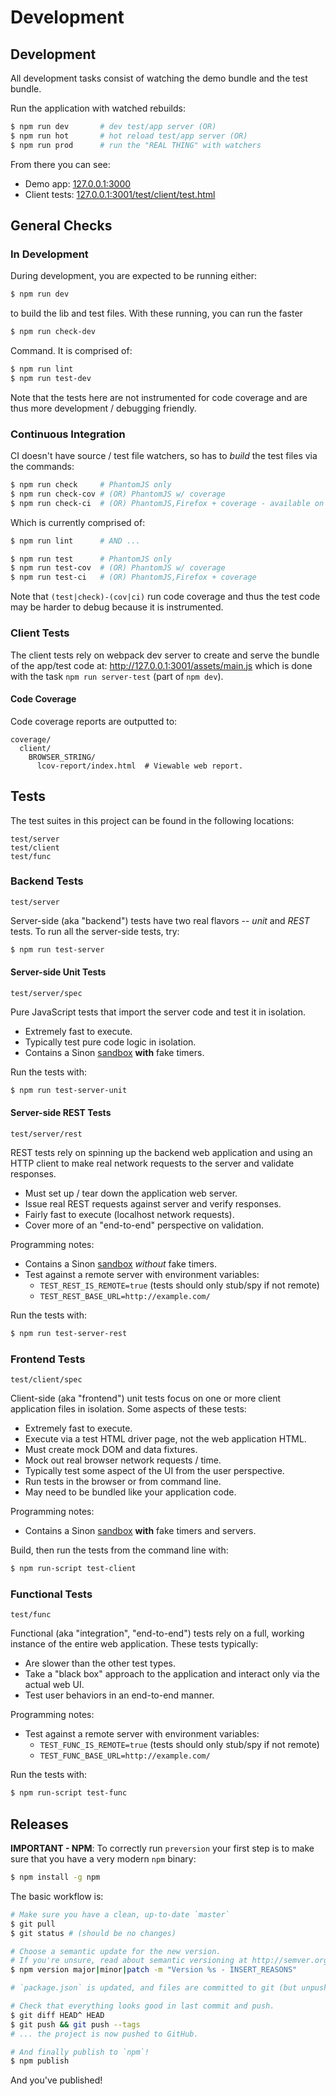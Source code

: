 Development
===========

## Development

All development tasks consist of watching the demo bundle and the test bundle.

Run the application with watched rebuilds:

```sh
$ npm run dev       # dev test/app server (OR)
$ npm run hot       # hot reload test/app server (OR)
$ npm run prod      # run the "REAL THING" with watchers
```

From there you can see:

* Demo app: [127.0.0.1:3000](http://127.0.0.1:3000/)
* Client tests: [127.0.0.1:3001/test/client/test.html](http://127.0.0.1:3001/test/client/test.html)


## General Checks

### In Development

During development, you are expected to be running either:

```sh
$ npm run dev
```

to build the lib and test files. With these running, you can run the faster

```sh
$ npm run check-dev
```

Command. It is comprised of:

```sh
$ npm run lint
$ npm run test-dev
```

Note that the tests here are not instrumented for code coverage and are thus
more development / debugging friendly.

### Continuous Integration

CI doesn't have source / test file watchers, so has to _build_ the test files
via the commands:

```sh
$ npm run check     # PhantomJS only
$ npm run check-cov # (OR) PhantomJS w/ coverage
$ npm run check-ci  # (OR) PhantomJS,Firefox + coverage - available on Travis.
```

Which is currently comprised of:

```sh
$ npm run lint      # AND ...

$ npm run test      # PhantomJS only
$ npm run test-cov  # (OR) PhantomJS w/ coverage
$ npm run test-ci   # (OR) PhantomJS,Firefox + coverage
```

Note that `(test|check)-(cov|ci)` run code coverage and thus the
test code may be harder to debug because it is instrumented.

### Client Tests

The client tests rely on webpack dev server to create and serve the bundle
of the app/test code at: http://127.0.0.1:3001/assets/main.js which is done
with the task `npm run server-test` (part of `npm dev`).

#### Code Coverage

Code coverage reports are outputted to:

```
coverage/
  client/
    BROWSER_STRING/
      lcov-report/index.html  # Viewable web report.
```

## Tests

The test suites in this project can be found in the following locations:

```
test/server
test/client
test/func
```

### Backend Tests

`test/server`

Server-side (aka "backend") tests have two real flavors -- *unit* and *REST*
tests. To run all the server-side tests, try:

```sh
$ npm run test-server
```

#### Server-side Unit Tests

`test/server/spec`

Pure JavaScript tests that import the server code and test it in isolation.

* Extremely fast to execute.
* Typically test pure code logic in isolation.
* Contains a Sinon [sandbox][] **with** fake timers.

Run the tests with:

```sh
$ npm run test-server-unit
```

#### Server-side REST Tests

`test/server/rest`

REST tests rely on spinning up the backend web application and using an HTTP
client to make real network requests to the server and validate responses.

* Must set up / tear down the application web server.
* Issue real REST requests against server and verify responses.
* Fairly fast to execute (localhost network requests).
* Cover more of an "end-to-end" perspective on validation.

Programming notes:

* Contains a Sinon [sandbox][] _without_ fake timers.
* Test against a remote server with environment variables:
    * `TEST_REST_IS_REMOTE=true` (tests should only stub/spy if not remote)
    * `TEST_REST_BASE_URL=http://example.com/`

Run the tests with:

```sh
$ npm run test-server-rest
```

### Frontend Tests

`test/client/spec`

Client-side (aka "frontend") unit tests focus on one or more client application
files in isolation. Some aspects of these tests:

* Extremely fast to execute.
* Execute via a test HTML driver page, not the web application HTML.
* Must create mock DOM and data fixtures.
* Mock out real browser network requests / time.
* Typically test some aspect of the UI from the user perspective.
* Run tests in the browser or from command line.
* May need to be bundled like your application code.

Programming notes:

* Contains a Sinon [sandbox][] **with** fake timers and servers.

Build, then run the tests from the command line with:

```sh
$ npm run-script test-client
```

### Functional Tests

`test/func`

Functional (aka "integration", "end-to-end") tests rely on a full, working
instance of the entire web application. These tests typically:

* Are slower than the other test types.
* Take a "black box" approach to the application and interact only via the
  actual web UI.
* Test user behaviors in an end-to-end manner.

Programming notes:

* Test against a remote server with environment variables:
    * `TEST_FUNC_IS_REMOTE=true` (tests should only stub/spy if not remote)
    * `TEST_FUNC_BASE_URL=http://example.com/`

Run the tests with:

```sh
$ npm run-script test-func
```


## Releases

**IMPORTANT - NPM**: To correctly run `preversion` your first step is to make
sure that you have a very modern `npm` binary:

```sh
$ npm install -g npm
```

The basic workflow is:

```sh
# Make sure you have a clean, up-to-date `master`
$ git pull
$ git status # (should be no changes)

# Choose a semantic update for the new version.
# If you're unsure, read about semantic versioning at http://semver.org/
$ npm version major|minor|patch -m "Version %s - INSERT_REASONS"

# `package.json` is updated, and files are committed to git (but unpushed).

# Check that everything looks good in last commit and push.
$ git diff HEAD^ HEAD
$ git push && git push --tags
# ... the project is now pushed to GitHub.

# And finally publish to `npm`!
$ npm publish
```

And you've published!

[sandbox]: http://sinonjs.org/docs/#sinon-sandbox

